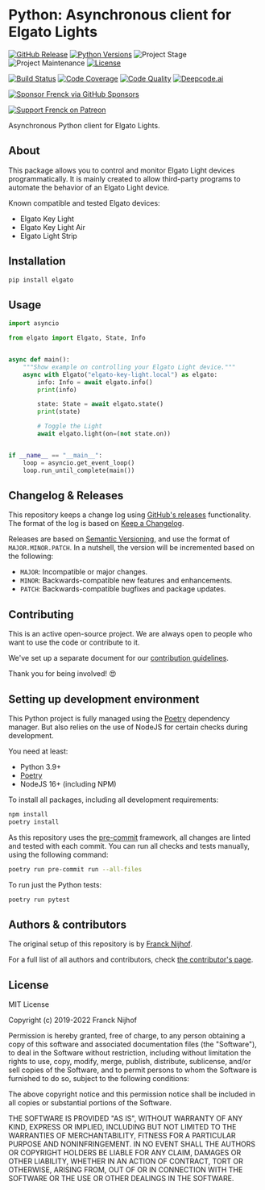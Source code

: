 # Python: Asynchronous client for Elgato Lights

[![GitHub Release][releases-shield]][releases]
[![Python Versions][python-versions-shield]][pypi]
![Project Stage][project-stage-shield]
![Project Maintenance][maintenance-shield]
[![License][license-shield]](LICENSE.md)

[![Build Status][build-shield]][build]
[![Code Coverage][codecov-shield]][codecov]
[![Code Quality][code-quality-shield]][code-quality]
[![Deepcode.ai][deepcode-shield]][deepcode]

[![Sponsor Frenck via GitHub Sponsors][github-sponsors-shield]][github-sponsors]

[![Support Frenck on Patreon][patreon-shield]][patreon]

Asynchronous Python client for Elgato Lights.

## About

This package allows you to control and monitor Elgato Light devices
programmatically. It is mainly created to allow third-party programs to automate
the behavior of an Elgato Light device.

Known compatible and tested Elgato devices:

- Elgato Key Light
- Elgato Key Light Air
- Elgato Light Strip

## Installation

```bash
pip install elgato
```

## Usage

```python
import asyncio

from elgato import Elgato, State, Info


async def main():
    """Show example on controlling your Elgato Light device."""
    async with Elgato("elgato-key-light.local") as elgato:
        info: Info = await elgato.info()
        print(info)

        state: State = await elgato.state()
        print(state)

        # Toggle the Light
        await elgato.light(on=(not state.on))


if __name__ == "__main__":
    loop = asyncio.get_event_loop()
    loop.run_until_complete(main())
```

## Changelog & Releases

This repository keeps a change log using [GitHub's releases][releases]
functionality. The format of the log is based on
[Keep a Changelog][keepchangelog].

Releases are based on [Semantic Versioning][semver], and use the format
of `MAJOR.MINOR.PATCH`. In a nutshell, the version will be incremented
based on the following:

- `MAJOR`: Incompatible or major changes.
- `MINOR`: Backwards-compatible new features and enhancements.
- `PATCH`: Backwards-compatible bugfixes and package updates.

## Contributing

This is an active open-source project. We are always open to people who want to
use the code or contribute to it.

We've set up a separate document for our
[contribution guidelines](CONTRIBUTING.md).

Thank you for being involved! :heart_eyes:

## Setting up development environment

This Python project is fully managed using the [Poetry][poetry] dependency manager. But also relies on the use of NodeJS for certain checks during development.

You need at least:

- Python 3.9+
- [Poetry][poetry-install]
- NodeJS 16+ (including NPM)

To install all packages, including all development requirements:

```bash
npm install
poetry install
```

As this repository uses the [pre-commit][pre-commit] framework, all changes
are linted and tested with each commit. You can run all checks and tests
manually, using the following command:

```bash
poetry run pre-commit run --all-files
```

To run just the Python tests:

```bash
poetry run pytest
```

## Authors & contributors

The original setup of this repository is by [Franck Nijhof][frenck].

For a full list of all authors and contributors,
check [the contributor's page][contributors].

## License

MIT License

Copyright (c) 2019-2022 Franck Nijhof

Permission is hereby granted, free of charge, to any person obtaining a copy
of this software and associated documentation files (the "Software"), to deal
in the Software without restriction, including without limitation the rights
to use, copy, modify, merge, publish, distribute, sublicense, and/or sell
copies of the Software, and to permit persons to whom the Software is
furnished to do so, subject to the following conditions:

The above copyright notice and this permission notice shall be included in all
copies or substantial portions of the Software.

THE SOFTWARE IS PROVIDED "AS IS", WITHOUT WARRANTY OF ANY KIND, EXPRESS OR
IMPLIED, INCLUDING BUT NOT LIMITED TO THE WARRANTIES OF MERCHANTABILITY,
FITNESS FOR A PARTICULAR PURPOSE AND NONINFRINGEMENT. IN NO EVENT SHALL THE
AUTHORS OR COPYRIGHT HOLDERS BE LIABLE FOR ANY CLAIM, DAMAGES OR OTHER
LIABILITY, WHETHER IN AN ACTION OF CONTRACT, TORT OR OTHERWISE, ARISING FROM,
OUT OF OR IN CONNECTION WITH THE SOFTWARE OR THE USE OR OTHER DEALINGS IN THE
SOFTWARE.

[build-shield]: https://github.com/frenck/python-elgato/actions/workflows/tests.yaml/badge.svg
[build]: https://github.com/frenck/python-elgato/actions/workflows/tests.yaml
[code-quality-shield]: https://img.shields.io/lgtm/grade/python/g/frenck/python-elgato.svg?logo=lgtm&logoWidth=18
[code-quality]: https://lgtm.com/projects/g/frenck/python-elgato/context:python
[codecov-shield]: https://codecov.io/gh/frenck/python-elgato/branch/master/graph/badge.svg
[codecov]: https://codecov.io/gh/frenck/python-elgato
[contributors]: https://github.com/frenck/python-elgato/graphs/contributors
[deepcode-shield]: https://www.deepcode.ai/api/gh/badge?key=eyJhbGciOiJIUzI1NiIsInR5cCI6IkpXVCJ9.eyJwbGF0Zm9ybTEiOiJnaCIsIm93bmVyMSI6ImZyZW5jayIsInJlcG8xIjoicHl0aG9uLWVsZ2F0byIsImluY2x1ZGVMaW50IjpmYWxzZSwiYXV0aG9ySWQiOjI4MDU1LCJpYXQiOjE2MTUxODgzODh9.hJsD6PTw8K8bnTmHUzroQi7XkXRi46bdt-oMqx2zXj0
[deepcode]: https://www.deepcode.ai/app/gh/frenck/python-elgato/_/dashboard?utm_content=gh%2Ffrenck%2Fpython-elgato
[frenck]: https://github.com/frenck
[github-sponsors-shield]: https://frenck.dev/wp-content/uploads/2019/12/github_sponsor.png
[github-sponsors]: https://github.com/sponsors/frenck
[keepchangelog]: http://keepachangelog.com/en/1.0.0/
[license-shield]: https://img.shields.io/github/license/frenck/python-elgato.svg
[maintenance-shield]: https://img.shields.io/maintenance/yes/2022.svg
[patreon-shield]: https://frenck.dev/wp-content/uploads/2019/12/patreon.png
[patreon]: https://www.patreon.com/frenck
[poetry-install]: https://python-poetry.org/docs/#installation
[poetry]: https://python-poetry.org
[pre-commit]: https://pre-commit.com/
[project-stage-shield]: https://img.shields.io/badge/project%20stage-production%20ready-brightgreen.svg
[pypi]: https://pypi.org/project/elgato/
[python-versions-shield]: https://img.shields.io/pypi/pyversions/elgato
[releases-shield]: https://img.shields.io/github/release/frenck/python-elgato.svg
[releases]: https://github.com/frenck/python-elgato/releases
[semver]: http://semver.org/spec/v2.0.0.html
